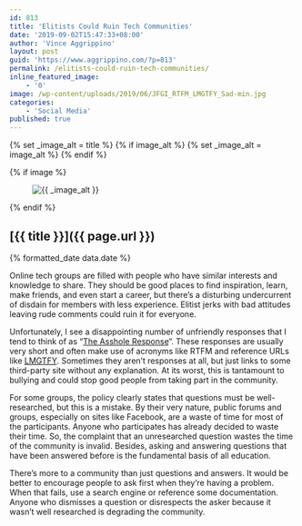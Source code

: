 ```yaml
---
id: 813
title: 'Elitists Could Ruin Tech Communities'
date: '2019-09-02T15:47:33+08:00'
author: 'Vince Aggrippino'
layout: post
guid: 'https://www.aggrippino.com/?p=813'
permalink: /elitists-could-ruin-tech-communities/
inline_featured_image:
    - '0'
image: /wp-content/uploads/2019/06/JFGI_RTFM_LMGTFY_Sad-min.jpg
categories:
    - 'Social Media'
published: true
---
```


{% set _image_alt = title %}
{% if image_alt %}
    {% set _image_alt = image_alt %}
{% endif %}

{% if image %}
    <figure class="post__image">
        <img src="{{ image }}" alt="{{ _image_alt }}">
    </figure>
{% endif %}

## [{{ title }}]({{ page.url }})

<p class="post__date">{% formatted_date data.date %}</p>

Online tech groups are filled with people who have similar interests and knowledge to share. They should be good places to find inspiration, learn, make friends, and even start a career, but there’s a disturbing undercurrent of disdain for members with less experience. Elitist jerks with bad attitudes leaving rude comments could ruin it for everyone.

Unfortunately, I see a disappointing number of unfriendly responses that I tend to think of as “[The Asshole Response](https://www.aggrippino.com/the-asshole-response/)“. These responses are usually very short and often make use of acronyms like RTFM and reference URLs like <abbr title="Let Me Google That For You">[LMGTFY](https://lmgtfy.app/)</abbr>. Sometimes they aren’t responses at all, but just links to some third-party site without any explanation. At its worst, this is tantamount to bullying and could stop good people from taking part in the community.

For some groups, the policy clearly states that questions must be well-researched, but this is a mistake. By their very nature, public forums and groups, especially on sites like Facebook, are a waste of time for most of the participants. Anyone who participates has already decided to waste their time. So, the complaint that an unresearched question wastes the time of the community is invalid. Besides, asking and answering questions that have been answered before is the fundamental basis of all education.

There’s more to a community than just questions and answers. It would be better to encourage people to ask first when they’re having a problem. When that fails, use a search engine or reference some documentation. Anyone who dismisses a question or disrespects the asker because it wasn’t well researched is degrading the community.